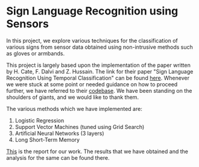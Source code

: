 # Sign Language Recognition using Sensors
In this project, we explore various techniques for the classification of various signs from sensor data obtained using non-intrusive methods such as gloves or armbands.

This project is largely based upon the implementation of the paper written by H. Cate, F. Dalvi and Z. Hussain. The link for their paper "Sign Language Recognition Using Temporal Classification" can be found [here](https://arxiv.org/abs/1701.01875#). Whenever we were stuck at some point or needed guidance on how to proceed further, we have referred to their [codebase](https://github.com/fdalvi/ASLtoSpeech). We have been standing on the shoulders of giants, and we would like to thank them.

The various methods which we have implemented are:
1) Logistic Regression
2) Support Vector Machines (tuned using Grid Search)
3) Artificial Neural Networks (3 layers)
4) Long Short-Term Memory

[This](https://docs.google.com/document/d/1fEc0GqhpSC-FLvwmb1FlhJTgknsimgnRUur65X9nfRg/edit?usp=sharing) is the report for our work. The results that we have obtained and the analysis for the same can be found there.


